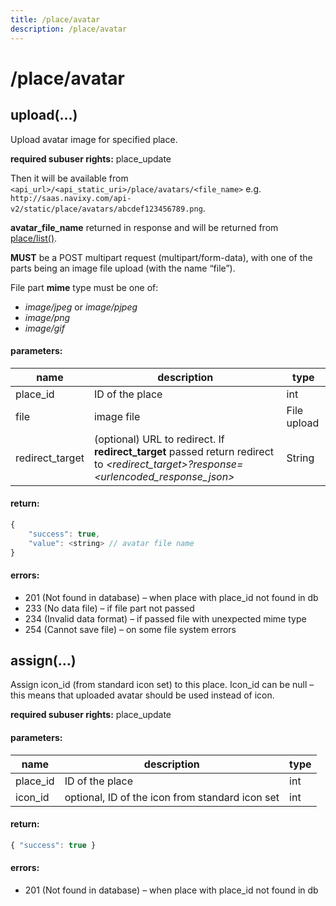 ```yaml
---
title: /place/avatar
description: /place/avatar
---
```


# /place/avatar

## upload(…)
Upload avatar image for specified place.

**required subuser rights:** place_update

Then it will be available from `<api_url>/<api_static_uri>/place/avatars/<file_name>`
e.g. `http://saas.navixy.com/api-v2/static/place/avatars/abcdef123456789.png`.

**avatar_file_name** returned in response and will be returned from [place/list()](./place.md#list).

**MUST** be a POST multipart request (multipart/form-data),
with one of the parts being an image file upload (with the name “file”).

File part **mime** type must be one of:

* _image/jpeg_ or _image/pjpeg_
* _image/png_
* _image/gif_

#### parameters:
name | description | type
--- | --- | ---
place_id | ID of the place | int
file | image file | File upload
redirect_target | (optional) URL to redirect. If **redirect_target** passed return redirect to *&lt;redirect_target&gt;?response=&lt;urlencoded_response_json&gt;* | String

#### return:
```js
{
    "success": true,
    "value": <string> // avatar file name
}
```

#### errors:

* 201 (Not found in database) – when place with place_id not found in db
* 233 (No data file) – if file part not passed
* 234 (Invalid data format) – if passed file with unexpected mime type
* 254 (Cannot save file) – on some file system errors

## assign(…)
Assign icon_id (from standard icon set) to this place. Icon_id can be null – this means that uploaded avatar should be used instead of icon.

**required subuser rights:** place_update

#### parameters:
name | description | type
--- | --- | ---
place_id | ID of the place | int
icon_id | optional, ID of the icon from standard icon set | int

#### return:
```js
{ "success": true }
```

#### errors:

* 201 (Not found in database) – when place with place_id not found in db
